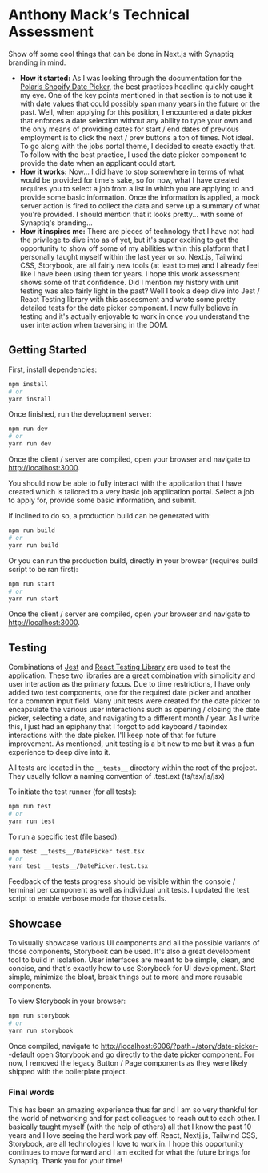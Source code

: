 # Anthony Mack‘s Technical Assessment

Show off some cool things that can be done in Next.js with Synaptiq branding in mind.  

* **How it started:** As I was looking through the documentation for the [Polaris Shopify Date Picker](https://polaris.shopify.com/components/selection-and-input/date-picker), the best practices headline quickly caught my eye.  One of the key points mentioned in that section is to not use it with date values that could possibly span many years in the future or the past.  Well, when applying for this position, I encountered a date picker that enforces a date selection without any ability to type your own and the only means of providing dates for start / end dates of previous employment is to click the next / prev buttons a ton of times.  Not ideal.  To go along with the jobs portal theme, I decided to create exactly that.  To follow with the best practice, I used the date picker component to provide the date when an applicant could start.  
* **How it works:** Now... I did have to stop somewhere in terms of what would be provided for time's sake, so for now, what I have created requires you to select a job from a list in which you are applying to and provide some basic information.  Once the information is applied, a mock server action is fired to collect the data and serve up a summary of what you're provided.  I should mention that it looks pretty... with some of Synaptiq's branding...  
* **How it inspires me:** There are pieces of technology that I have not had the privilege to dive into as of yet, but it's super exciting to get the opportunity to show off some of my abilities within this platform that I personally taught myself within the last year or so.  Next.js, Tailwind CSS, Storybook, are all fairly new tools (at least to me) and I already feel like I have been using them for years.  I hope this work assessment shows some of that confidence.  Did I mention my history with unit testing was also fairly light in the past?   Well I took a deep dive into Jest / React Testing library with this assessment and wrote some pretty detailed tests for the date picker component.  I now fully believe in testing and it's actually enjoyable to work in once you understand the user interaction when traversing in the DOM.   

## Getting Started

First, install dependencies:

```bash
npm install
# or
yarn install
```

Once finished, run the development server:

```bash
npm run dev
# or
yarn run dev
```

Once the client / server are compiled, open your browser and navigate to [http://localhost:3000](http://localhost:3000).

You should now be able to fully interact with the application that I have created which is tailored to a very basic job application portal.  Select a job to apply for, provide some basic information, and submit.  

If inclined to do so, a production build can be generated with:

```bash
npm run build
# or
yarn run build
```

Or you can run the production build, directly in your browser (requires build script to be ran first):

```bash
npm run start
# or
yarn run start
```

Once the client / server are compiled, open your browser and navigate to [http://localhost:3000](http://localhost:3000).

## Testing

Combinations of [Jest](https://jestjs.io/) and [React Testing Library](https://testing-library.com/) are used to test the application.  These two libraries are a great combination with simplicity and user interaction as the primary focus.  Due to time restrictions, I have only added two test components, one for the required date picker and another for a common input field.  Many unit tests were created for the date picker to encapsulate the various user interactions such as opening / closing the date picker, selecting a date, and navigating to a different month / year.  As I write this, I just had an epiphany that I forgot to add keyboard / tabindex interactions with the date picker.  I'll keep note of that for future improvement.  As mentioned, unit testing is a bit new to me but it was a fun experience to deep dive into it.  

All tests are located in the `__tests__` directory within the root of the project.  They usually follow a naming convention of <component-name>.test.ext (ts/tsx/js/jsx)

To initiate the test runner (for all tests):

```bash
npm run test
# or
yarn run test
```

To run a specific test (file based):

```bash
npm test __tests__/DatePicker.test.tsx
# or
yarn test __tests__/DatePicker.test.tsx
```

Feedback of the tests progress should be visible within the console / terminal per component as well as individual unit tests.  I updated the test script to enable verbose mode for those details.  

## Showcase

To visually showcase various UI components and all the possible variants of those components, Storybook can be used.  It's also a great development tool to build in isolation.  User interfaces are meant to be simple, clean, and concise, and that's exactly how to use Storybook for UI development.  Start simple, minimize the bloat, break things out to more and more reusable components.  

To view Storybook in your browser:

```bash
npm run storybook
# or
yarn run storybook
```

Once compiled, navigate to [http://localhost:6006/?path=/story/date-picker--default](http://localhost:6006/?path=/story/date-picker--default) open Storybook and go directly to the date picker component.  For now, I removed the legacy Button / Page components as they were likely shipped with the boilerplate project.

### Final words

This has been an amazing experience thus far and I am so very thankful for the world of networking and for past colleagues to reach out to each other.  I basically taught myself (with the help of others) all that I know the past 10 years and I love seeing the hard work pay off.  React, Nextj.js, Tailwind CSS, Storybook, are all technologies I love to work in. I hope this opportunity continues to move forward and I am excited for what the future brings for Synaptiq.  Thank you for your time!
